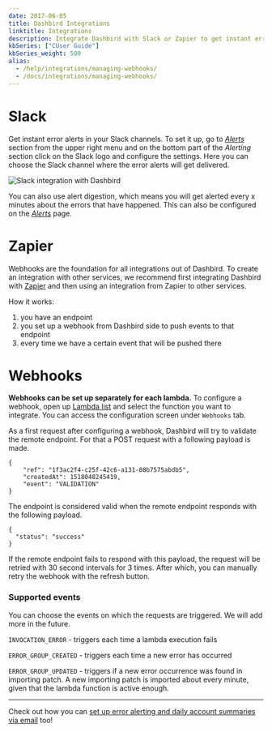 ```yaml
---
date: 2017-06-05
title: Dashbird Integrations
linktitle: Integrations
description: Integrate Dashbird with Slack or Zapier to get instant error alerts or build your own integration using webhooks.
kbSeries: ["CUser Guide"]
kbSeries_weight: 500
alias:
  - /help/integrations/managing-webhooks/
  - /docs/integrations/managing-webhooks/
---
```


# Slack #
Get instant error alerts in your Slack channels. To set it up, go to [*Alerts*](https://app.dashbird.io/client/alerts) section from the upper right menu and on the bottom part of the *Alerting* section click on the Slack logo and configure the settings. Here you can choose the Slack channel where the error alerts will get delivered.

![Slack integration with Dashbird](/images/docs/slack-integration.png)

You can also use alert digestion, which means you will get alerted every x minutes about the errors that have happened. This can also be configured on the [*Alerts*](https://app.dashbird.io/client/alerts) page.

# Zapier #
Webhooks are the foundation for all integrations out of Dashbird. To create an integration with other services, we recommend first integrating Dashbird with [Zapier](https://zapier.com) and then using an integration from Zapier to other services.

How it works:

1. you have an endpoint
2. you set up a webhook from Dashbird side to push events to that endpoint
3. every time we have a certain event that will be pushed there

# Webhooks #

**Webhooks can be set up separately for each lambda.** To configure a webhook, open up <a href='https://app.dashbird.io/lambdas' target='_blank'>Lambda list</a> and select the function you want to integrate. You can access the configuration screen under `Webhooks` tab.

As a first request after configuring a webhook, Dashbird will try to validate the remote endpoint. For that a POST request with a following payload is made.

```
{
    "ref": "1f3ac2f4-c25f-42c6-a131-08b7575abdb5",
    "createdAt": 1518048245419,
    "event": "VALIDATION"
}
```

The endpoint is considered valid when the remote endpoint responds with the following payload.

```
{
  "status": "success"
}
```

If the remote endpoint fails to respond with this payload, the request will be retried with 30 second intervals for 3 times. After which, you can manually retry the webhook with the refresh button.

### Supported events

You can choose the events on which the requests are triggered. We will add more in the future.

`INVOCATION_ERROR` - triggers each time a lambda execution fails

`ERROR_GROUP_CREATED` - triggers each time a new error has occurred

`ERROR_GROUP_UPDATED` - triggers if a new error occurrence was found in importing patch. A new importing patch is imported about every minute, given that the lambda function is active enough.

---

Check out how you can [set up error alerting and daily account summaries via email](https://dashbird.io//docs/user-guide/alerting/) too!
